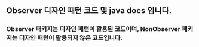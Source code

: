 ## Observer 디자인 패턴 코드 및 java docs 입니다.
### Observer 패키지는 디자인 패턴이 활용된 코드이며, NonObserver 패키지는 디자인 패턴이 활용되지 않은 코드입니다. 
